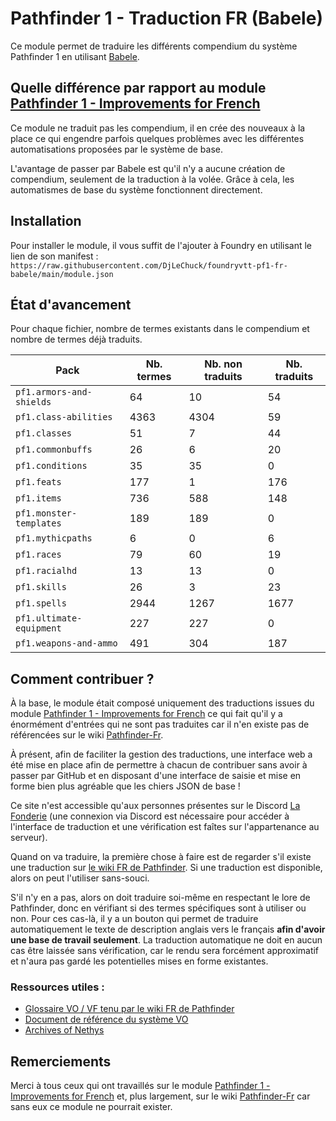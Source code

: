 # Pathfinder 1 - Traduction FR (Babele)

Ce module permet de traduire les différents compendium du système Pathfinder 1 en
utilisant [Babele](https://foundryvtt.com/packages/babele).

## Quelle différence par rapport au module [Pathfinder 1 - Improvements for French](https://foundryvtt.com/packages/pf1-fr)

Ce module ne traduit pas les compendium, il en crée des nouveaux à la place ce qui engendre parfois quelques problèmes
avec les différentes automatisations proposées par le système de base.

L'avantage de passer par Babele est qu'il n'y a aucune création de compendium, seulement de la traduction à la volée.
Grâce à cela, les automatismes de base du système fonctionnent directement.

## Installation

Pour installer le module, il vous suffit de l'ajouter à Foundry en utilisant le lien de son manifest :
`https://raw.githubusercontent.com/DjLeChuck/foundryvtt-pf1-fr-babele/main/module.json`

## État d'avancement

Pour chaque fichier, nombre de termes existants dans le compendium et nombre de termes déjà traduits.

| **Pack**                 | **Nb. termes** | **Nb. non traduits** | **Nb. traduits** |
|--------------------------|----------------|----------------------|------------------|
| `pf1.armors-and-shields` | 64             | 10                   | 54               |
| `pf1.class-abilities`    | 4363           | 4304                 | 59               |
| `pf1.classes`            | 51             | 7                    | 44               |
| `pf1.commonbuffs`        | 26             | 6                    | 20               |
| `pf1.conditions`         | 35             | 35                   | 0                |
| `pf1.feats`              | 177            | 1                    | 176              |
| `pf1.items`              | 736            | 588                  | 148              |
| `pf1.monster-templates`  | 189            | 189                  | 0                |
| `pf1.mythicpaths`        | 6              | 0                    | 6                |
| `pf1.races`              | 79             | 60                   | 19               |
| `pf1.racialhd`           | 13             | 13                   | 0                |
| `pf1.skills`             | 26             | 3                    | 23               |
| `pf1.spells`             | 2944           | 1267                 | 1677             |
| `pf1.ultimate-equipment` | 227            | 227                  | 0                |
| `pf1.weapons-and-ammo`   | 491            | 304                  | 187              |

## Comment contribuer ?

À la base, le module était composé uniquement des traductions issues du module
[Pathfinder 1 - Improvements for French](https://foundryvtt.com/packages/pf1-fr) ce qui fait qu'il y a énormément
d'entrées qui ne sont pas traduites car il n'en existe pas de référencées sur le
wiki [Pathfinder-Fr](https://www.pathfinder-fr.org/).

À présent, afin de faciliter la gestion des traductions, une interface web a été mise en place afin de permettre à
chacun de contribuer sans avoir à passer par GitHub et en disposant d'une interface de saisie et mise en forme bien plus
agréable que les chiers JSON de base !

Ce site n'est accessible qu'aux personnes présentes sur le Discord [La Fonderie](https://discord.com/invite/pPSDNJk)
(une connexion via Discord est nécessaire pour accéder à l'interface de traduction et une vérification est faîtes sur
l'appartenance au serveur).

Quand on va traduire, la première chose à faire est de regarder s'il existe une traduction sur
[le wiki FR de Pathfinder](https://www.pathfinder-fr.org/Wiki/Pathfinder-RPG.MainPage.ashx). Si une traduction est
disponible, alors on peut l'utiliser sans-souci.

S'il n'y en a pas, alors on doit traduire soi-même en respectant le lore de Pathfinder, donc en vérifiant si des termes
spécifiques sont à utiliser ou non. Pour ces cas-là, il y a un bouton qui permet de traduire automatiquement le texte
de description anglais vers le français **afin d'avoir une base de travail seulement**. La traduction automatique ne
doit en aucun cas être laissée sans vérification, car le rendu sera forcément approximatif et n'aura pas gardé les
potentielles mises en forme existantes.

### Ressources utiles :

* [Glossaire VO / VF tenu par le wiki FR de Pathfinder](https://docs.google.com/spreadsheets/d/1MZ5Nz424T1CRSNi00Ky7jG-TrcKZeCYgqoClRjTfaXQ/edit#gid=660929381)
* [Document de référence du système VO](https://www.d20pfsrd.com/)
* [Archives of Nethys](https://www.aonprd.com/)

## Remerciements

Merci à tous ceux qui ont travaillés sur le
module [Pathfinder 1 - Improvements for French](https://foundryvtt.com/packages/pf1-fr)
et, plus largement, sur le wiki [Pathfinder-Fr](https://www.pathfinder-fr.org/) car sans eux ce module ne pourrait
exister.
